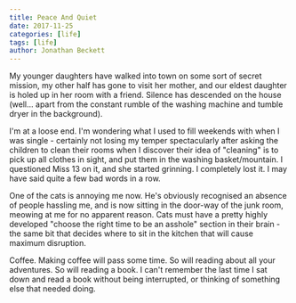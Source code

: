 ```yaml
---
title: Peace And Quiet
date: 2017-11-25
categories: [life]
tags: [life]
author: Jonathan Beckett
---
```


My younger daughters have walked into town on some sort of secret mission, my other half has gone to visit her mother, and our eldest daughter is holed up in her room with a friend. Silence has descended on the house (well... apart from the constant rumble of the washing machine and tumble dryer in the background).

I'm at a loose end. I'm wondering what I used to fill weekends with when I was single - certainly not losing my temper spectacularly after asking the children to clean their rooms when I discover their idea of "cleaning" is to pick up all clothes in sight, and put them in the washing basket/mountain. I questioned Miss 13 on it, and she started grinning. I completely lost it. I may have said quite a few bad words in a row.

One of the cats is annoying me now. He's obviously recognised an absence of people hassling me, and is now sitting in the door-way of the junk room, meowing at me for no apparent reason. Cats must have a pretty highly developed "choose the right time to be an asshole" section in their brain - the same bit that decides where to sit in the kitchen that will cause maximum disruption.

Coffee. Making coffee will pass some time. So will reading about all your adventures. So will reading a book. I can't remember the last time I sat down and read a book without being interrupted, or thinking of something else that needed doing.